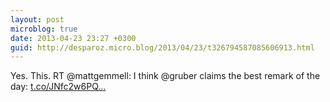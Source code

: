 ```yaml
---
layout: post
microblog: true
date: 2013-04-23 23:27 +0300
guid: http://desparoz.micro.blog/2013/04/23/t326794587085606913.html
---
```

Yes. This. RT @mattgemmell: I think @gruber claims the best remark of the day: [t.co/JNfc2w6PQ...](http://t.co/JNfc2w6PQ9)

